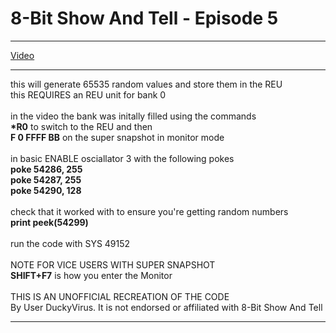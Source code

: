 # 8-Bit Show And Tell - Episode 5

***

[Video](https://www.youtube.com/watch?v=-ADjfx79wNg, "8-Bit Show and Tell")

***

this will generate 65535 random values and store them in the REU<br />
this REQUIRES an REU unit for bank 0<br />
<br />
in the video the bank was initally filled using the commands<br />
**\*R0** to switch to the REU and then<br />
**F 0 FFFF BB** on the super snapshot in monitor mode<br />
<br />
in basic ENABLE osciallator 3 with the following pokes<br />
**poke 54286, 255**<br />
**poke 54287, 255**<br />
**poke 54290, 128**<br />
<br />
check that it worked with to ensure you're getting random numbers<br />
**print peek(54299)**<br />
<br />
run the code with SYS 49152<br />
<br />
NOTE FOR VICE USERS WITH SUPER SNAPSHOT<br />
**SHIFT+F7** is how you enter the Monitor<br />
<br />
THIS IS AN UNOFFICIAL RECREATION OF THE CODE<br />
By User DuckyVirus.  It is not endorsed or affiliated with 8-Bit Show And Tell<br />

***